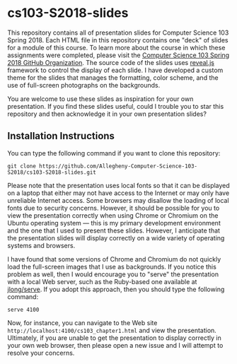 # cs103-S2018-slides

This repository contains all of presentation slides for Computer Science 103
Spring 2018. Each HTML file in this repository contains one "deck" of slides for a
module of this course. To learn more about the course in which these assignments
were completed, please visit the [Computer Science 103 Spring 2018 GitHub
Organization](https://github.com/Allegheny-Computer-Science-103-S2018). The
source code of the slides uses
[reveal.js](https://github.com/hakimel/reveal.js/) framework to control the
display of each slide. I have developed a custom theme for the slides that
manages the formatting, color scheme, and the use of full-screen photographs on
the backgrounds.

You are welcome to use these slides as inspiration for your own presentation. If
you find these slides useful, could I trouble you to star this repository and
then acknowledge it in your own presentation slides?

## Installation Instructions

You can type the following command if you want to clone this repository:

```shell
git clone https://github.com/Allegheny-Computer-Science-103-S2018/cs103-S2018-slides.git
```

Please note that the presentation uses local fonts so that it can be displayed
on a laptop that either may not have access to the Internet or may only have
unreliable Internet access. Some browsers may disallow the loading of local
fonts due to security concerns. However, it should be possible for you to view
the presentation correctly when using Chrome or Chromium on the Ubuntu operating
system &mdash; this is my primary development environment and the one that I
used to present these slides. However, I anticipate that the presentation slides
will display correctly on a wide variety of operating systems and browsers.

I have found that some versions of Chrome and Chromium do not quickly load the
full-screen images that I use as backgrounds. If you notice this problem as
well, then I would encourage you to "serve" the presentation with a local Web
server, such as the Ruby-based one available at
[jlong/serve](https://github.com/jlong/serve). If you adopt this approach, then
you should type the following command:

```shell
serve 4100
```

Now, for instance, you can navigate to the Web site
`http://localhost:4100/cs103_chapter1.html` and view the presentation.
Ultimately, if you are unable to get the presentation to display correctly in
your own web browser, then please open a new issue and I will attempt to resolve
your concerns.
